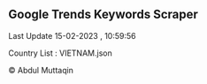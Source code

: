 

## Google Trends Keywords Scraper 
 
Last Update 15-02-2023 , 10:59:56

Country List :
VIETNAM.json



© Abdul Muttaqin 
